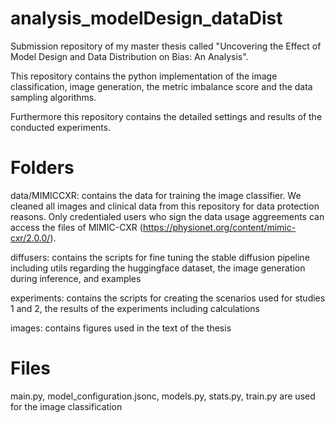 # analysis_modelDesign_dataDist
Submission repository of my master thesis called "Uncovering the Effect of Model Design 
and Data Distribution on Bias: An Analysis".

This repository contains the python implementation of the image classification, image 
generation, the metric imbalance score and the data sampling algorithms.

Furthermore this repository contains the detailed settings and results of the conducted experiments.

# Folders

data/MIMICCXR: contains the data for training the image classifier. We cleaned all images and clinical data 
from this repository for data protection reasons. 
Only credentialed users who sign the data usage aggreements can access the files of MIMIC-CXR (https://physionet.org/content/mimic-cxr/2.0.0/). 

diffusers: contains the scripts for fine tuning the stable diffusion pipeline including utils regarding the huggingface dataset,
the image generation during inference, and examples

experiments: contains the scripts for creating the scenarios used for studies 1 and 2, the results of the experiments including calculations

images: contains figures used in the text of the thesis

# Files
main.py, model_configuration.jsonc, models.py, stats.py, train.py are used for the image classification


 

